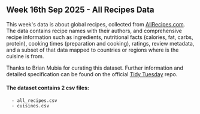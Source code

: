 ## Week 16th Sep 2025 - All Recipes Data
This week's data is about global recipes, collected from [AllRecipes.com](https://www.allrecipes.com/). 
The data contains recipe names with their authors, and comprehensive recipe information such as ingredients, nutritional facts (calories, fat, carbs, protein), cooking times (preparation and cooking), ratings, review metadata,
and a subset of that data mapped to countries or regions where is the cuisine is from.

Thanks to Brian Mubia for curating this dataset.
Further information and detailed specification can be found on the official [Tidy Tuesday](https://github.com/rfordatascience/tidytuesday/tree/main/data/2025/2025-09-16) repo.


#### The dataset contains 2 csv files: 
      - all_recipes.csv
      - cuisines.csv
